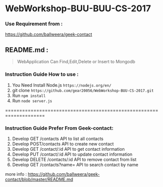 # WebWorkshop-BUU-BUU-CS-2017

### Use Requirement from :

https://github.com/ballweera/geek-contact

## README.md :

> WebApplication
> Can Find,Edit,Delete or Insert to Mongodb
### Instruction Guide How to use :
1. You Need Install Node.js ``` https://nodejs.org/en/ ```
2. git clone ``` https://github.com/gear20056/WebWorkshop-BUU-CS-2017.git ```
3. Run ``` npm install ```
4. Run ``` node server.js ```

====================================================================
### Instruction Guide Prefer From Geek-contact:
1. Develop GET /contacts API to list all contacts
2. Develop POST/contacts API to create new contact
3. Develop GET /contact/:id API to get contact information
4. Develop PUT /contact/:id API to update contact information
5. Develop DELETE /contacts/:id API to remove contact from list
6. Develop GET /contacts?name= API to search contact by name

more info : https://github.com/ballweera/geek-contact/blob/master/README.md

